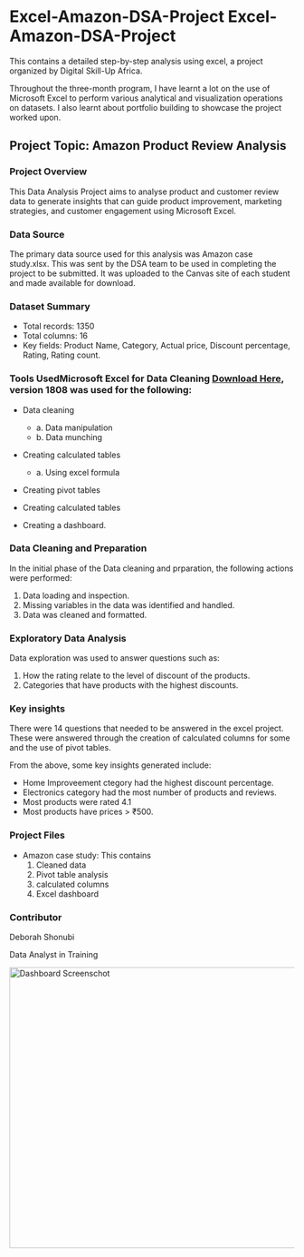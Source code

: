 # Excel-Amazon-DSA-Project Excel- Amazon-DSA-Project
This contains a detailed step-by-step analysis using excel, a project organized by Digital Skill-Up Africa.  

Throughout the three-month program, I have learnt a lot on the use of Microsoft Excel to perform various analytical and visualization operations on datasets. 
I also learnt about portfolio building to showcase the project worked upon.

## Project Topic: Amazon Product Review Analysis

### Project Overview
This Data Analysis Project aims to analyse product and customer review data to generate insights that 
can guide product improvement, marketing strategies, and customer engagement using Microsoft Excel.

### Data Source
The primary data source used for this analysis was Amazon case study.xlsx. This was sent by the DSA team to be used in completing 
the project to be submitted. It was uploaded to the Canvas site of each student and made available for download.

### Dataset Summary
- Total records: 1350
- Total columns: 16
- Key fields: Product Name, Category, Actual price, Discount percentage, Rating, Rating count.


### Tools UsedMicrosoft Excel for Data Cleaning [Download Here](https://www.microsoft.com), version 1808 was used for the following:

- Data cleaning
    - a. Data manipulation
    - b. Data munching

- Creating calculated tables
    - a. Using excel formula
- Creating pivot tables
- Creating calculated tables
- Creating a dashboard.

### Data Cleaning and Preparation
In the initial phase of the Data cleaning and prparation, the following actions were performed:
  1. Data loading and inspection.
  2. Missing variables in the data was identified and handled.
  3. Data was cleaned and formatted.

### Exploratory Data Analysis
Data exploration was used to answer questions such as:
  1. How the rating relate to the level of discount of the products.
  2. Categories that have products with the highest discounts.

### Key insights
There were 14 questions that needed to be answered in the excel project. These were answered through the creation 
of calculated columns for some and the use of pivot tables.

From the above, some key insights generated include:
  - Home Improveement ctegory had the highest discount percentage.
  - Electronics category had the most number of products and reviews.
  - Most products were rated 4.1
  - Most products have prices > ₹500.

### Project Files

- Amazon case study: This contains
    1. Cleaned data
    2. Pivot table analysis
    3. calculated columns
    4. Excel dashboard
 
### Contributor
Deborah Shonubi

Data Analyst in Training

<img width="818" height="495" alt="Dashboard Screenschot" src="https://github.com/user-attachments/assets/d7c8293b-4a7d-4db9-ac47-2977fea4f9dc" />


